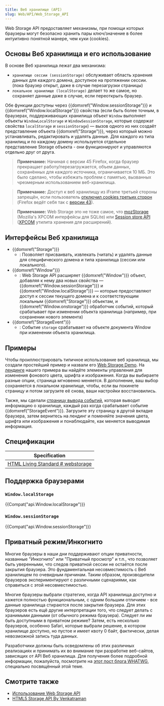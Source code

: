 ```yaml
---
title: Веб хранилище (API)
slug: Web/API/Web_Storage_API
---
```


Web Storage API предоставляет механизмы, при помощи которых браузеры могут безопасно хранить пары ключ/значение в более интуитивно понятной манере, чем куки (cookies).

## Основы Веб хранилища и его использование

В основе Веб хранилища лежат два механизма:

- `хранилище сессии (sessionStorage)` обслуживает область хранения данных для каждого домена, доступное на протяжении сессии. (пока браузер открыт, даже в случае перезагрузки страницы)
- `локальное хранилище (localStorage)` делает то же самое, но сохраняет данные даже в случае, если переоткрыть браузер.

Обе функции доступны через {{domxref("Window.sessionStorage")}} и {{domxref("Window.localStorage")}} свойства (если быть более точным, в браузерах, поддерживающих хранилища объект `Window` выполняет объекты `WindowLocalStorage` и `WindowSessionStorage`, которые содержат свойства `localStorage` и `sessionStorage`) — вызов одного из них создаёт представление объекта {{domxref("Storage")}}, через который можно устанавливать, редактировать и удалять данные. Для каждого из типа хранилищ и по каждому домену используется отдельное представление Storage объекта - они функционируют и управляются отдельно друг от друга.

> **Примечание:** Начиная с версии 45 Firefox, когда браузер прекращает работу/перезагружается, объем данных, сохранённых для каждого источника, ограничивается 10 МБ. Это было сделано, чтобы избежать проблем с памятью, вызванных чрезмерным использованием веб-хранилища.

> **Примечание:** Доступ к веб хранилищу из iFrame третьей стороны запрещён, если пользователь [отключил cookies третьих сторон](https://support.mozilla.org/ru/kb/disable-third-party-cookies) (Firefox ведёт себя так с [версии 43](/ru/docs/Mozilla/Firefox/Releases/43)).

> **Примечание:** Web Storage это не тоже самое, что [mozStorage](/ru/docs/Storage) (Mozilla's XPCOM интерфейсы для SQLite) или [Session store API](/ru/docs/Session_store_API) ([XPCOM](/ru/docs/XPCOM) утилита хранения для расширений).

## Интерфейсы Веб хранилища

- {{domxref("Storage")}}
  - : Позволяет присваивать, извлекать (читать) и удалять данные для специфического домена и типа хранилища (сессии или локального).
- {{domxref("Window")}}
  - : Web Storage API расширяет {{domxref("Window")}} объект, добавляя к нему два новых свойства — {{domxref("Window.sessionStorage")}} и {{domxref("Window.localStorage")}} — которые предоставляют доступ к сессии текущего домена и к соответствующим локальным {{domxref("Storage")}} объектам, и {{domxref("Window.onstorage")}} обработчик событий, который срабатывает при изменении объекта хранилища (например, при сохранении нового элемента)
- {{domxref("StorageEvent")}}
  - : Событие `storage` срабатывает на объекте документа Window при изменении объекта хранилища.

## Примеры

Чтобы проиллюстрировать типичное использование веб хранилища, мы создали простейший пример и назвали его [Web Storage Demo](https://github.com/mdn/dom-examples/tree/master/web-storage). На [лендинге](https://mdn.github.io/dom-examples/web-storage/) нашего примера вы найдёте элементы управления для изменения фонового цвета, шрифта и изображения. Когда вы выбираете разные опции, страница мгновенно меняется. В дополнение, ваш выбор сохраняется в локальном хранилище, чтобы, если вы покинете страницу и потом загрузите её снова, ваши настройки восстановились.

Также, мы сделали [страницу вывода событий](http://mdn.github.io/dom-examples/web-storage/event.html), которая выводит информацию о хранилище, каждый раз когда срабатывает событие {{domxref("StorageEvent")}}. Загрузите эту страницу в другой вкладке браузера, затем вернитесь на лендинг и поменяйте значения цвета, шрифта или изображения и понаблюдайте, как меняется выводимая информация.

## Спецификации

| Specification                                                                                          |
| ------------------------------------------------------------------------------------------------------ |
| [HTML Living Standard # webstorage](https://html.spec.whatwg.org/multipage/webstorage.html#webstorage) |

## Поддержка браузерами

### `Window.localStorage`

{{Compat("api.Window.localStorage")}}

### `Window.sessionStorage`

{{Compat("api.Window.sessionStorage")}}

## Приватный режим/Инкогнито

Многие браузеры в наши дни поддерживают опции приватности, названные "Инкогнито" или "Приватный просмотр" и т.п., что позволяет быть уверенными, что следов приватной сессии не остаётся после закрытия браузера. Это фундаментальная несовместимость с Веб хранилищем по очевидным причинам. Таким образом, производители браузеров экспериментируют с различными сценариями, как справиться с этой несовместимостью.

Многие браузеры выбрали стратегию, когда API хранилища доступно и кажется полностью функциональным, с одним большим отличием - все данные хранилища стираются после закрытия браузера. Для этих браузеров есть ещё другие интерпретации того, что следует делать с хранимыми данными (от обычного режима браузера). Следует ли им быть доступными в приватном режиме? Затем, есть несколько браузеров, особенно Safari, которые выбрали решение, в котором хранилище доступно, но пустое и имеет квоту 0 байт, фактически, делая невозможной запись туда данных.

Разработчики должны быть осведомлены об этих различных реализациях и принимать их во внимание при разработке веб-сайтов, зависящих от API Веб хранилища. Для получения более подробной информации, пожалуйста, посмотрите на [этот пост блога WHATWG](https://blog.whatwg.org/tag/localstorage), специально посвящённый этой теме.

## Смотрите также

- [Использование Web Storage API](/ru/docs/Web/API/Web_Storage_API/Using_the_Web_Storage_API)
- [HTML5 Storage API By Venkatraman](https://medium.com/@ramsunvtech/onfocus-html5-storage-apis-b45d92aa424b)
